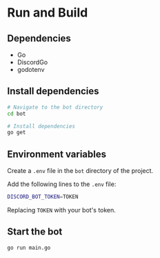 # Run and Build

## Dependencies

-   Go
-   DiscordGo
-   godotenv

## Install dependencies

```bash
# Navigate to the bot directory
cd bot

# Install dependencies
go get
```

## Environment variables

Create a `.env` file in the `bot` directory of the project.

Add the following lines to the `.env` file:

```bash
DISCORD_BOT_TOKEN=TOKEN
```

Replacing `TOKEN` with your bot's token.

## Start the bot

```bash
go run main.go
```
